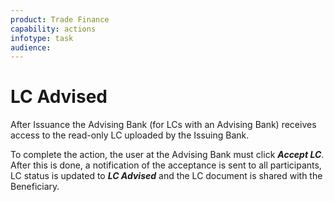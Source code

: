 ```yaml
---
product: Trade Finance
capability: actions
infotype: task
audience:
---
```


# LC Advised

After Issuance the Advising Bank \(for LCs with an Advising Bank\) receives access to the read-only LC uploaded by the Issuing Bank. 

To complete the action, the user at the Advising Bank must click _**Accept LC**_. After this is done, a notification of the acceptance is sent to all participants, LC status is updated to _**LC Advised**_ and the LC document is shared with the Beneficiary.